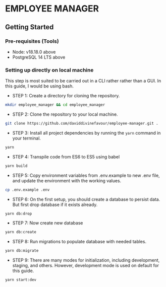 # EMPLOYEE MANAGER

## Getting Started

### Pre-requisites (Tools)

- Node: v18.18.0 above
- PostgreSQL 14 LTS above

### Setting up directly on local machine

This step is most suited to be carried out in a CLI rather rather than a GUI. In this guide, I would be using bash.

- STEP 1: Create a directory for cloning the repository.

```sh
mkdir employee_manager && cd employee_manager
```

- STEP 2: Clone the repository to your local machine.

```sh
git clone https://github.com/daviddivinefavour/employee-manager.git .
```

- STEP 3: Install all project dependencies by running the `yarn` command in your terminal.

```sh
yarn
```

- STEP 4: Transpile code from ES6 to ES5 using babel

```sh
yarn build
```

- STEP 5: Copy environment variables from .env.example to new .env file, and update the environment with the working values.

```sh
cp .env.example .env
```

- STEP 6: On the first setup, you should create a database to persist data. But first drop database if it exists already.

```sh
yarn db:drop
```

- STEP 7: Now create new database

```sh
yarn db:create
```

- STEP 8: Run migrations to populate database with needed tables.

```sh
yarn db:migrate
```

- STEP 9: There are many modes for initialization, including development, staging, and others. However, development mode is used on default for this guide.

```sh
yarn start:dev
```
